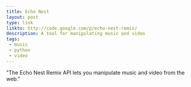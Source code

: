 ```yaml
---
title: Echo Nest
layout: post
type: link
linkto: http://code.google.com/p/echo-nest-remix/
description: A tool for manipulating music and video
tags:
 - music
 - python
 - video
---
```

"The Echo Nest Remix API lets you manipulate music and video from the web."